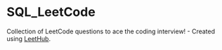 # SQL_LeetCode
Collection of LeetCode questions to ace the coding interview! - Created using [LeetHub](https://github.com/QasimWani/LeetHub).
